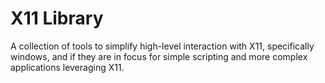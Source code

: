 # X11 Library 
A collection of tools to simplify high-level interaction with X11, specifically
windows, and if they are in focus for simple scripting and more complex
applications leveraging X11.
